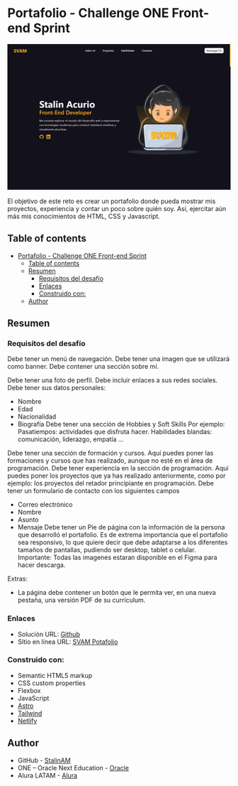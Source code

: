 # Portafolio - Challenge ONE Front-end Sprint

![](./public/desktop.webp)

El objetivo de este reto es crear un portafolio donde pueda mostrar mis proyectos, experiencia y contar un poco sobre quién soy. Así, ejercitar aún más mis conocimientos de HTML, CSS y Javascript.

## Table of contents

- [Portafolio - Challenge ONE Front-end Sprint](#portafolio---challenge-one-front-end-sprint)
  - [Table of contents](#table-of-contents)
  - [Resumen](#resumen)
    - [Requisitos del desafío](#requisitos-del-desafío)
    - [Enlaces](#enlaces)
    - [Construido con:](#construido-con)
  - [Author](#author)

## Resumen

### Requisitos del desafío

Debe tener un menú de navegación.
Debe tener una imagen que se utilizará como banner.
Debe contener una sección sobre mí.

Debe tener una foto de perfil.
Debe incluir enlaces a sus redes sociales.
Debe tener sus datos personales:

 - Nombre
 - Edad
 - Nacionalidad
 - Biografía
Debe tener una sección de Hobbies y Soft Skills
Por ejemplo:
Pasatiempos: actividades que disfruta hacer.
Habilidades blandas: comunicación, liderazgo, empatía …

Debe tener una sección de formación y cursos.
Aquí puedes poner las formaciones y cursos que has realizado, aunque no esté en el área de programación.
Debe tener experiencia en la sección de programación.
Aquí puedes poner los proyectos que ya has realizado anteriormente, como por ejemplo: los proyectos del retador principiante en programación.
Debe tener un formulario de contacto con los siguientes campos
   -  Correo electrónico
   - Nombre
   - Asunto
   -  Mensaje
Debe tener un Pie de página con la información de la persona que desarrolló el portafolio.
Es de extrema importancia que el portafolio sea responsivo, lo que quiere decir que debe adaptarse a los diferentes tamaños de pantallas, pudiendo ser desktop, tablet o celular.
Importante: Todas las imagenes estaran disponible en el Figma para hacer descarga.

Extras:
- La página debe contener un botón que le permita ver, en una nueva pestaña, una versión PDF de su currículum.

### Enlaces

- Solución URL: [Github](https://github.com/StalinAM/alura-portfolio.git)
- Sítio en línea URL: [SVAM Potafolio](https://svam-alura.netlify.app/)

### Construido con:

- Semantic HTML5 markup
- CSS custom properties
- Flexbox
- JavaScript
- [Astro](https://astro.build/)
- [Tailwind](https://tailwindcss.com/)
- [Netlify](https://www.netlify.com/)

## Author

- GitHub - [StalinAM](https://github.com/StalinAM)
- ONE – Oracle Next Education - [Oracle](https://www.oracle.com/lad/education/oracle-next-education/)
- Alura LATAM - [Alura](https://www.aluracursos.com/)